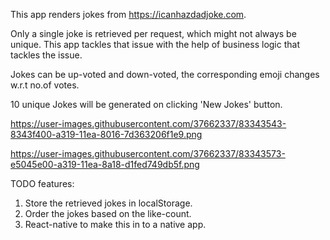 This app renders jokes from https://icanhazdadjoke.com.

Only a single joke is retrieved per request, which might not always be unique. This app tackles that issue with the help of
business logic that tackles the issue.

Jokes can be up-voted and down-voted, the corresponding emoji changes w.r.t no.of votes.

10 unique Jokes will be generated on clicking 'New Jokes' button.

https://user-images.githubusercontent.com/37662337/83343543-8343f400-a319-11ea-8016-7d363206f1e9.png

https://user-images.githubusercontent.com/37662337/83343573-e5045e00-a319-11ea-8a18-d1fed749db5f.png

TODO features:

1. Store the retrieved jokes in localStorage.
2. Order the jokes based on the like-count.
3. React-native to make this in to a native app.
